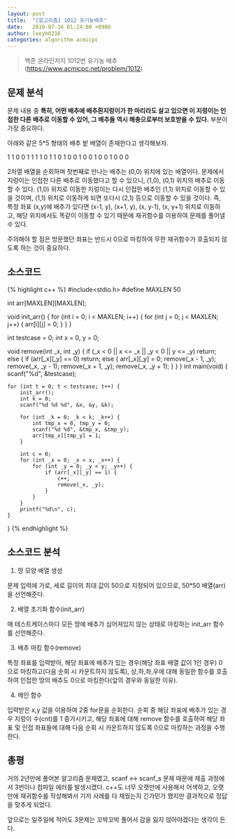 ```yaml
---
layout: post
title:  "[알고리즘] 1012 유기농배추"
date:   2018-07-16 01:24:00 +0900
author: leeyh0216
categories: algorithm acmicpc
---
```


> 백준 온라인저지 1012번 유기농 배추(https://www.acmicpc.net/problem/1012)

## 문제 분석

문제 내용 중 **특히, 어떤 배추에 배추흰지렁이가 한 마리라도 살고 있으면 이 지렁이는 인접한 다른 배추로 이동할 수 있어, 그 배추들 역시 해충으로부터 보호받을 수 있다.** 부분이 가장 중요하다.

아래와 같은 5*5 형태의 배추 밭 배열이 존재한다고 생각해보자.

1 1 0 0 1
1 1 1 0 1
1 0 1 0 0
1 0 0 1 0
0 1 0 0 0

2차열 배열을 순회하며 첫번째로 만나는 배추는 (0,0) 위치에 있는 배열이다.
문제에서 지렁이는 인접한 다른 배추로 이동했다고 할 수 있으니, (1,0), (0,1) 위치의 배추로 이동할 수 있다.
(1,0) 위치로 이동한 지렁이는 다시 인접한 배추인 (1,1) 위치로 이동할 수 있을 것이며, (1,1) 위치로 이동하게 되면 또다시 (2,1) 등으로 이동할 수 있을 것이다. 즉, 특정 좌표 (x,y)에 배추가 있다면 (x-1, y), (x+1, y), (x, y-1), (x, y+1) 위치로 이동하고, 해당 위치에서도 똑같이 이동할 수 있기 때문에 재귀함수를 이용하여 문제를 풀어낼 수 있다.

주의해야 할 점은 방문했던 좌표는 반드시 0으로 마킹하여 무한 재귀함수가 호출되지 않도록 하는 것이 중요하다.

## 소스코드

{% highlight c++ %}
#include<stdio.h>
#define MAXLEN 50

int arr[MAXLEN][MAXLEN];

void init_arr() {
	for (int i = 0; i < MAXLEN; i++) {
		for (int j = 0; j < MAXLEN; j++) {
			arr[i][j] = 0;
		}
	}
}

int testcase = 0;
int x = 0, y = 0;

void remove(int _x, int _y) {
	if (_x < 0 || x <= _x || _y < 0 || y <= _y)
		return;
	else {
		if (arr[_x][_y] == 0) 
			return;
		else {
			arr[_x][_y] = 0;
			remove(_x - 1, _y);
			remove(_x, _y - 1);
			remove(_x + 1, _y);
			remove(_x, _y + 1);
		}
	}
}
int main(void) {
	scanf("%d", &testcase);

	for (int t = 0; t < testcase; t++) {
		init_arr();
		int k = 0;
		scanf("%d %d %d", &x, &y, &k);
		
		for (int _k = 0; _k < k; _k++) {
			int tmp_x = 0, tmp_y = 0;
			scanf("%d %d", &tmp_x, &tmp_y);
			arr[tmp_x][tmp_y] = 1;
		}

		int c = 0;
		for (int _x = 0; _x < x; _x++) {
			for (int _y = 0; _y < y; _y++) {
				if (arr[_x][_y] == 1) {
					c++;
					remove(_x, _y);
				}
			}
		}
		printf("%d\n", c);
	}
}
{% endhighlight %}

## 소스코드 분석

1. 땅 모양 배열 생성

문제 입력에 가로, 세로 길이의 최대 값이 50으로 지정되어 있으므로, 50*50 배열(arr)을 선언해준다.

2. 배열 초기화 함수(init_arr)

매 테스트케이스마다 모든 땅에 배추가 심어져있지 않는 상태로 마킹하는 init_arr 함수를 선언해준다.

3. 배추 마킹 함수(remove)

특정 좌표를 입력받아, 해당 좌표에 배추가 있는 경우(해당 좌표 배열 값이 1인 경우) 0으로 마킹하고(다음 순회 시 카운트하지 않도록), 상,하,좌,우에 대해 동일한 함수를 호출하여 인접한 땅의 배추도 0으로 마킹한다(앞의 경우와 동일한 이유).

4. 메인 함수

입력받은 x,y 값을 이용하여 2중 for문을 순회한다.
순회 중 해당 좌표에 배추가 있는 경우 지렁이 수(cnt)를 1 증가시키고, 해당 좌표에 대해 remove 함수를 호출하여 해당 좌표 및 인접 좌표들에 대해 다음 순회 시 카운트하지 않도록 0으로 마킹하는 과정을 수행한다.

## 총평

거의 2년만에 풀어본 알고리즘 문제였고, scanf <-> scanf_s 문제 때문에 제출 과정에서 3번이나 컴파일 에러를 발생시켰다.
c++도 너무 오랫만에 사용해서 어색하고, 오랫만에 재귀함수를 작성해봐서 기저 사례를 다 채웠는지 긴가민가 했지만 결과적으로 정답을 맞추게 되었다.

앞으로는 일주일에 적어도 3문제는 꼬박꼬박 풀어서 감을 잃지 않아야겠다는 생각이 든다.